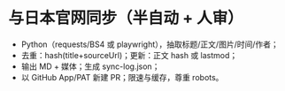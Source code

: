 # 与日本官网同步（半自动 + 人审）
- Python（requests/BS4 或 playwright），抽取标题/正文/图片/时间/作者；
- 去重：hash(title+sourceUrl)；更新：正文 hash 或 lastmod；
- 输出 MD + 媒体；生成 sync-log.json；
- 以 GitHub App/PAT 新建 PR；限速与缓存，尊重 robots。
